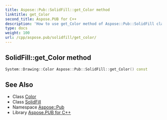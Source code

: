 ```yaml
---
title: Aspose::Pub::SolidFill::get_Color method
linktitle: get_Color
second_title: Aspose.PUB for C++
description: 'How to use get_Color method of Aspose::Pub::SolidFill class in C++.'
type: docs
weight: 100
url: /cpp/aspose.pub/solidfill/get_color/
---
```

## SolidFill::get_Color method




```cpp
System::Drawing::Color Aspose::Pub::SolidFill::get_Color() const
```

## See Also

* Class [Color](../../../system.drawing/color/)
* Class [SolidFill](../)
* Namespace [Aspose::Pub](../../)
* Library [Aspose.PUB for C++](../../../)
